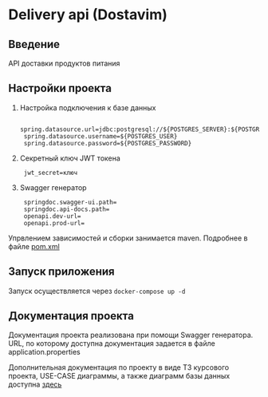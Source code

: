 # Delivery api (Dostavim)

## Введение
API доставки продуктов питания
## Настройки проекта
1. Настройка подключения к базе данных

   ```
    spring.datasource.url=jdbc:postgresql://${POSTGRES_SERVER}:${POSTGRES_PORT}/${POSTGRES_DB}
    spring.datasource.username=${POSTGRES_USER}
    spring.datasource.password=${POSTGRES_PASSWORD}
   ```
2. Секретный ключ JWT токена

   ```
    jwt_secret=ключ
   ```
3. Swagger генератор
   ```
    springdoc.swagger-ui.path=
    springdoc.api-docs.path=
    openapi.dev-url=
    openapi.prod-url=
   ```

Упрвлением зависимостей и сборки занимается maven. Подробнее в файле [pom.xml](https://github.com/Merantory/delivery-api-pet/blob/master/pom.xml)

## Запуск приложения
Запуск осуществляется через <code>docker-compose up -d</code>

## Документация проекта
Документация проекта реализована при помощи Swagger генератора. URL, по которому доступна документация задается в файле application.properties

Дополнительная документация по проекту в виде ТЗ курсового проекта, USE-CASE диаграммы, а также диаграмм базы данных доступна [здесь](https://github.com/Merantory/delivery-api-pet/tree/master/doc)
